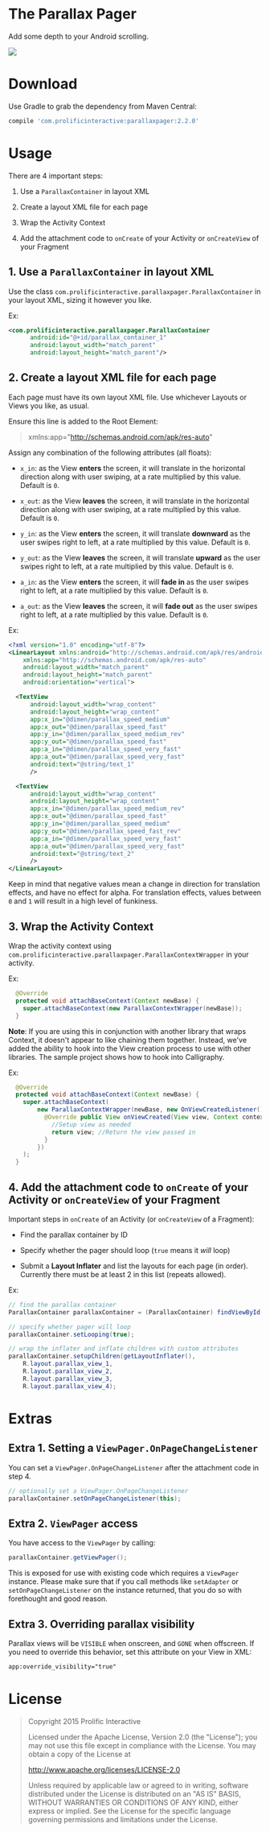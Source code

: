 The Parallax Pager
==================

Add some depth to your Android scrolling.

![](http://prolificinteractive.com/blog/wp-content/uploads/2014/04/parallax_planet_demo.gif)

Download
========

Use Gradle to grab the dependency from Maven Central:

```groovy
compile 'com.prolificinteractive:parallaxpager:2.2.0'
```

Usage
=====

There are 4 important steps:

1. Use a `ParallaxContainer` in layout XML

2. Create a layout XML file for each page

3. Wrap the Activity Context

4. Add the attachment code to `onCreate` of your Activity or `onCreateView` of your Fragment


## 1. Use a `ParallaxContainer` in layout XML

Use the class `com.prolificinteractive.parallaxpager.ParallaxContainer` in your layout XML, sizing it however you like.

Ex:

```xml
<com.prolificinteractive.parallaxpager.ParallaxContainer
      android:id="@+id/parallax_container_1"
      android:layout_width="match_parent"
      android:layout_height="match_parent"/>
```


## 2. Create a layout XML file for each page

Each page must have its own layout XML file. Use whichever Layouts or Views you like, as usual.

Ensure this line is added to the Root Element:

>xmlns:app="http://schemas.android.com/apk/res-auto"

Assign any combination of the following attributes (all floats):

* `x_in`: as the View **enters** the screen, it will translate in the horizontal direction along with user swiping, at a rate multiplied by this value. Default is `0`.

* `x_out`: as the View **leaves** the screen, it will translate in the horizontal direction along with user swiping, at a rate multiplied by this value. Default is `0`.

* `y_in`: as the View **enters** the screen, it will translate **downward** as the user swipes right to left, at a rate multiplied by this value. Default is `0`.

* `y_out`: as the View **leaves** the screen, it will translate **upward** as the user swipes right to left, at a rate multiplied by this value. Default is `0`.

* `a_in`: as the View **enters** the screen, it will **fade in** as the user swipes right to left, at a rate multiplied by this value. Default is `0`.

* `a_out`: as the View **leaves** the screen, it will **fade out** as the user swipes right to left, at a rate multiplied by this value. Default is `0`.

Ex:

```xml
<?xml version="1.0" encoding="utf-8"?>
<LinearLayout xmlns:android="http://schemas.android.com/apk/res/android"
    xmlns:app="http://schemas.android.com/apk/res-auto"
    android:layout_width="match_parent"
    android:layout_height="match_parent"
    android:orientation="vertical">

  <TextView
      android:layout_width="wrap_content"
      android:layout_height="wrap_content"
      app:x_in="@dimen/parallax_speed_medium"
      app:x_out="@dimen/parallax_speed_fast"
      app:y_in="@dimen/parallax_speed_medium_rev"
      app:y_out="@dimen/parallax_speed_fast"
      app:a_in="@dimen/parallax_speed_very_fast"
      app:a_out="@dimen/parallax_speed_very_fast"
      android:text="@string/text_1"
      />

  <TextView
      android:layout_width="wrap_content"
      android:layout_height="wrap_content"
      app:x_in="@dimen/parallax_speed_medium_rev"
      app:x_out="@dimen/parallax_speed_fast"
      app:y_in="@dimen/parallax_speed_medium"
      app:y_out="@dimen/parallax_speed_fast_rev"
      app:a_in="@dimen/parallax_speed_very_fast"
      app:a_out="@dimen/parallax_speed_very_fast"
      android:text="@string/text_2"
      />
</LinearLayout>
```

Keep in mind that negative values mean a change in direction for translation effects, and have no effect for alpha. For translation effects, values between `0` and `1` will result in a high level of funkiness.


## 3. Wrap the Activity Context
Wrap the activity context using `com.prolificinteractive.parallaxpager.ParallaxContextWrapper` in your activity.

Ex:

```java
  @Override
  protected void attachBaseContext(Context newBase) {
    super.attachBaseContext(new ParallaxContextWrapper(newBase));
  }
```

**Note**: If you are using this in conjunction with another library that wraps Context, it doesn't appear to like chaining them together.
Instead, we've added the ability to hook into the View creation process to use with other libraries.
The sample project shows how to hook into Calligraphy.

Ex:

```java
  @Override
  protected void attachBaseContext(Context newBase) {
    super.attachBaseContext(
        new ParallaxContextWrapper(newBase, new OnViewCreatedListener() {
          @Override public View onViewCreated(View view, Context context, AttributeSet attrs) {
            //Setup view as needed
            return view; //Return the view passed in
          }
        })
    );
  }
```


## 4. Add the attachment code to `onCreate` of your Activity or `onCreateView` of your Fragment

Important steps in `onCreate` of an Activity (or `onCreateView` of a Fragment):

* Find the parallax container by ID

* Specify whether the pager should loop (`true` means it *will* loop)

* Submit a **Layout Inflater** and list the layouts for each page (in order). Currently there must be at least 2 in this list (repeats allowed).

Ex:

```java
// find the parallax container
ParallaxContainer parallaxContainer = (ParallaxContainer) findViewById(R.id.parallax_container);

// specify whether pager will loop
parallaxContainer.setLooping(true);

// wrap the inflater and inflate children with custom attributes
parallaxContainer.setupChildren(getLayoutInflater(),
    R.layout.parallax_view_1,
    R.layout.parallax_view_2,
    R.layout.parallax_view_3,
    R.layout.parallax_view_4);
```

Extras
======

## Extra 1. Setting a `ViewPager.OnPageChangeListener`

You can set a `ViewPager.OnPageChangeListener` after the attachment code in step 4.

```java
// optionally set a ViewPager.OnPageChangeListener
parallaxContainer.setOnPageChangeListener(this);
```

## Extra 2. `ViewPager` access

You have access to the `ViewPager` by calling:

```java
parallaxContainer.getViewPager();
```

This is exposed for use with existing code which requires a `ViewPager` instance. Please make sure that if you call methods like `setAdapter` or `setOnPageChangeListener` on the instance returned, that you do so with forethought and good reason.

## Extra 3. Overriding parallax visibility

Parallax views will be `VISIBLE` when onscreen, and `GONE` when offscreen. If you need to override this behavior, set this attribute on your View in XML:

```xml
app:override_visibility="true"
```

License
=======

>Copyright 2015 Prolific Interactive
>
>Licensed under the Apache License, Version 2.0 (the "License");
>you may not use this file except in compliance with the License.
>You may obtain a copy of the License at
>
>   http://www.apache.org/licenses/LICENSE-2.0
>
>Unless required by applicable law or agreed to in writing, software
>distributed under the License is distributed on an "AS IS" BASIS,
>WITHOUT WARRANTIES OR CONDITIONS OF ANY KIND, either express or implied.
>See the License for the specific language governing permissions and
>limitations under the License.
